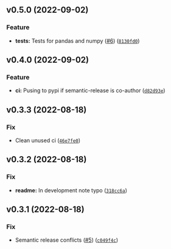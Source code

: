 <!--next-version-placeholder-->

## v0.5.0 (2022-09-02)
### Feature
* **tests:** Tests for pandas and numpy ([#6](https://github.com/smolendawid/cacha/issues/6)) ([`8130fd0`](https://github.com/smolendawid/cacha/commit/8130fd0998165f15addf08a14dd600437642b751))

## v0.4.0 (2022-09-02)
### Feature
* **ci:** Pusing to pypi if semantic-release is co-author ([`d82d93e`](https://github.com/smolendawid/cacha/commit/d82d93e731f23bd17555aa8444735964de1f593f))

## v0.3.3 (2022-08-18)
### Fix
* Clean unused ci ([`46e7fe0`](https://github.com/smolendawid/cacha/commit/46e7fe04ec7e7e346d526f3612d013dfad18ceec))

## v0.3.2 (2022-08-18)
### Fix
* **readme:** In development note typo ([`318cc6a`](https://github.com/smolendawid/cacha/commit/318cc6a7bd6c8288062747570feecd6fcb87dda2))

## v0.3.1 (2022-08-18)
### Fix
* Semantic release conflicts ([#5](https://github.com/smolendawid/cacha/issues/5)) ([`c049f4c`](https://github.com/smolendawid/cacha/commit/c049f4cd53ffe38975c6097915ccdf5aa60a37a9))
